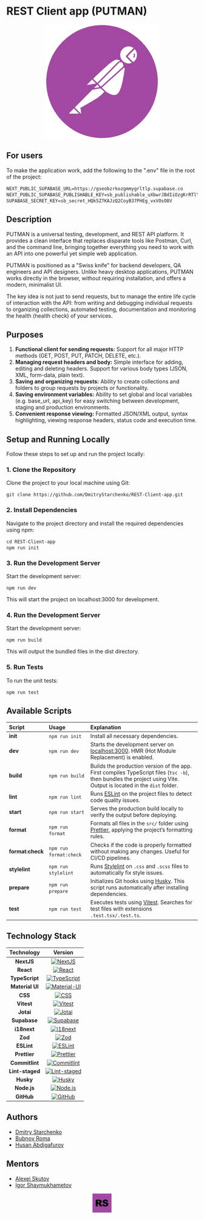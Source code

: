 # REST Client app (PUTMAN)

<p align="center"><img width="300" height="300" src="./public/assets/logoMini.png"></p>

## For users

To make the application work, add the following to the ".env" file in the root of the project:

```
NEXT_PUBLIC_SUPABASE_URL=https://gseobzrkozgmmygrltlp.supabase.co
NEXT_PUBLIC_SUPABASE_PUBLISHABLE_KEY=sb_publishable_uXbwrJBdIiOzgKrRTlYDMQ_bN4cUG8Y
SUPABASE_SECRET_KEY=sb_secret_HQk5Z7KAJzQ2CoyB37PHEg_vxVOsO8V
```

## Description

PUTMAN is a universal testing, development, and REST API platform. It provides a clean interface that replaces disparate tools like Postman, Curl, and the command line, bringing together everything you need to work with an API into one powerful yet simple web application.

PUTMAN is positioned as a "Swiss knife" for backend developers, QA engineers and API designers. Unlike heavy desktop applications, PUTMAN works directly in the browser, without requiring installation, and offers a modern, minimalist UI.

The key idea is not just to send requests, but to manage the entire life cycle of interaction with the API: from writing and debugging individual requests to organizing collections, automated testing, documentation and monitoring the health (health check) of your services.

## Purposes

1. **Functional client for sending requests:** Support for all major HTTP methods (GET, POST, PUT, PATCH, DELETE, etc.).
2. **Managing request headers and body:** Simple interface for adding, editing and deleting headers. Support for various body types (JSON, XML, form-data, plain text).
3. **Saving and organizing requests:** Ability to create collections and folders to group requests by projects or functionality.
4. **Saving environment variables:** Ability to set global and local variables (e.g. base_url, api_key) for easy switching between development, staging and production environments.
5. **Convenient response viewing:** Formatted JSON/XML output, syntax highlighting, viewing response headers, status code and execution time.

## Setup and Running Locally

Follow these steps to set up and run the project locally:

### 1. Clone the Repository

Clone the project to your local machine using Git:

```
git clone https://github.com/DmitryStarchenko/REST-Client-app.git
```

### 2. Install Dependencies

Navigate to the project directory and install the required dependencies using npm:

```
cd REST-Client-app
npm run init
```

### 3. Run the Development Server

Start the development server:

```
npm run dev
```

This will start the project on localhost:3000 for development.

### 4. Run the Development Server

Start the development server:

```
npm run build
```

This will output the bundled files in the dist directory.

### 5. Run Tests

To run the unit tests:

```
npm run test
```

## Available Scripts

| Script           | Usage                  | Explanation                                                                                                                                                        |
| :--------------- | :--------------------- | :----------------------------------------------------------------------------------------------------------------------------------------------------------------- |
| **init**         | `npm run init`         | Install all necessary dependencies.                                                                                                                                |
| **dev**          | `npm run dev`          | Starts the development server on [localhost:3000](http://localhost:3000). HMR (Hot Module Replacement) is enabled.                                                 |
| **build**        | `npm run build`        | Builds the production version of the app. First compiles TypeScript files (`tsc -b`), then bundles the project using Vite. Output is located in the `dist` folder. |
| **lint**         | `npm run lint`         | Runs [ESLint](https://eslint.org/) on the project files to detect code quality issues.                                                                             |
| **start**        | `npm run start`        | Serves the production build locally to verify the output before deploying.                                                                                         |
| **format**       | `npm run format`       | Formats all files in the `src/` folder using [Prettier](https://prettier.io/), applying the project’s formatting rules.                                            |
| **format:check** | `npm run format:check` | Checks if the code is properly formatted without making any changes. Useful for CI/CD pipelines.                                                                   |
| **stylelint**    | `npm run stylelint`    | Runs [Stylelint](https://stylelint.io/) on `.css` and `.scss` files to automatically fix style issues.                                                             |
| **prepare**      | `npm run prepare`      | Initializes Git hooks using [Husky](https://typicode.github.io/husky/). This script runs automatically after installing dependencies.                              |
| **test**         | `npm run test`         | Executes tests using [Vitest](https://vitest.dev/). Searches for test files with extensions `.test.tsx/.test.ts`.                                                  |

## Technology Stack

|   Technology    |                                                                             Version                                                                              |
| :-------------: | :--------------------------------------------------------------------------------------------------------------------------------------------------------------: |
|   **NextJS**    |                       [![NextJS](https://img.shields.io/badge/NextJS-^15.5.2-919191?logo=nextdotjs&logoColor=white)](https://nextjs.org/)                        |
|    **React**    |                           [![React](https://img.shields.io/badge/React-^19.1.0-61DAFB?logo=react&logoColor=white)](https://react.dev/)                           |
| **TypeScript**  |             [![TypeScript](https://img.shields.io/badge/TypeScript-~5.7.2-3178C6?logo=typescript&logoColor=white)](https://www.typescriptlang.org/)              |
| **Material UI** |                       [![Material-UI](https://img.shields.io/badge/Material--UI-v7.3.2-000C61?logo=mui&logoColor=white)](https://mui.com/)                       |
|     **CSS**     |                     [![CSS](https://img.shields.io/badge/CSS-v3-639?logo=css&logoColor=fff)](https://www.w3.org/Style/CSS/Overview.en.html)                      |
|   **Vitest**    |                         [![Vitest](https://img.shields.io/badge/Vitest-^3.2.4-8AFF82?logo=vitest&logoColor=white)](https://vitest.dev/)                          |
|    **Jotai**    |                           [![Jotai](https://img.shields.io/badge/Jotai-^2.13.1-black?logo=jotai&logoColor=white)](https://jotai.org/)                            |
|  **Supabase**   |                     [![Supabase](https://img.shields.io/badge/Supabase-^2.57.1-10AD00?logo=supabase&logoColor=white)](https://supabase.com/)                     |
|   **i18next**   |                     [![i18next](https://img.shields.io/badge/i18next-^25.4.2-89A885?logo=i18next&logoColor=white)](https://www.i18next.com/)                     |
|     **Zod**     |                               [![Zod](https://img.shields.io/badge/Zod-^4.1.5-6687FA?logo=zod&logoColor=white)](https://zod.dev/)                                |
|   **ESLint**    |                         [![ESLint](https://img.shields.io/badge/ESLint-^9.26.0-4B32C3?logo=eslint&logoColor=white)](https://eslint.org/)                         |
|  **Prettier**   |                      [![Prettier](https://img.shields.io/badge/Prettier-^3.6.2-F7B93E?logo=prettier&logoColor=white)](https://prettier.io/)                      |
| **Commitlint**  |               [![Commitlint](https://img.shields.io/badge/Commitlint-^19.8.1-3F51B5?logo=commitlint&logoColor=white)](https://commitlint.js.org/)                |
| **Lint-staged** | [![Lint-staged](https://img.shields.io/badge/Lint--staged-^16.1.6-DB7093?logo=githubactions&logoColor=white)](https://github.com/lint-staged/lint-staged#readme) |
|    **Husky**    |                    [![Husky](https://img.shields.io/badge/Husky-^9.1.7-5D3A00?logo=husky&logoColor=white)](https://typicode.github.io/husky/)                    |
|   **Node.js**   |                      [![Node.js](https://img.shields.io/badge/Node.js-v22.15.0-339933?logo=node.js&logoColor=white)](https://nodejs.org/en)                      |
|   **GitHub**    |                       [![GitHub](https://img.shields.io/badge/GitHub-Repository-181717?logo=github&logoColor=white)](https://github.com/)                        |

## Authors

- [Dmitry Starchenko](https://github.com/dmitrystarchenko)
- [Bubnov Roma](https://github.com/bubnov-roma)
- [Husan Abdigafurov](https://github.com/husanGuru)

## Mentors

- [Alexei Skutov](https://github.com/KaPuTaH-UluTka)
- [Igor Shaymukhametov](https://github.com/knyazigor)

<p align="center"><a href="https://rs.school/"><img width="50" height="50" src="./public/assets/logoRS.png"></a></p>
